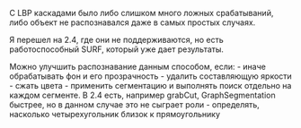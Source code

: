 С LBP каскадами было либо слишком много ложных срабатываний, либо объект не распознавался даже в самых простых случаях.

Я перешел на 2.4, где они не поддерживаются, но есть работоспособный SURF, который уже дает результаты. 

Можно улучшить распознавание данным способом, если:
	- иначе обрабатывать фон и его прозрачность
	- удалить составляющую яркости
	- сжать цвета
	- применить сегментацию и выполнять поиск отдельно на каждом сегменте. В 2.4 есть, например grabCut, GraphSegmentation быстрее, но в данном случае это не сыграет роли
	- определять, насколько четырехугольник близок к прямоугольнику




